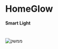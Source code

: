# HomeGlow
**Smart Light**
#
![ממשק](https://github.com/Mayyg/IOT_SMART_HOME/assets/107255992/622693c2-b04f-4eec-b3ab-00e36dab9350)
